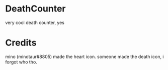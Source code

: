 # DeathCounter
very cool death counter, yes

# Credits
mino (minotaur#8805) made the heart icon.
someone made the death icon, i forgot who tho.
